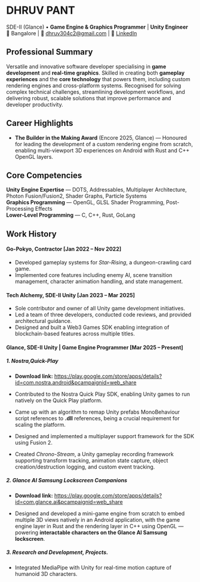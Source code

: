 # DHRUV PANT

SDE-II (Glance) • **Game Engine & Graphics Programmer** | **Unity Engineer**  
📍 Bangalore | 📧 dhruv304c2@gmail.com | 🔗 [LinkedIn](https://www.linkedin.com/in/dhruv-pant-742343204/)  

## Professional Summary  
Versatile and innovative software developer specialising in **game development** and **real-time graphics**. Skilled in creating both **gameplay experiences** and the **core technology** that powers them, including custom rendering engines and cross-platform systems. Recognised for solving complex technical challenges, streamlining development workflows, and delivering robust, scalable solutions that improve performance and developer productivity.  

## Career Highlights  
- **The Builder in the Making Award** (Encore 2025, Glance) — Honoured for leading the development of a custom rendering engine from scratch, enabling multi-viewport 3D experiences on Android with Rust and C++ OpenGL layers.  

## Core Competencies  
**Unity Engine Expertise** — DOTS, Addressables, Multiplayer Architecture, Photon Fusion/Fusion2, Shader Graphs, Particle Systems  
**Graphics Programming** — OpenGL, GLSL Shader Programming, Post-Processing Effects  
**Lower-Level Programming** — C, C++, Rust, GoLang  

## Work History  

#### Go-Pokyo, Contractor [Jan 2022 – Nov 2022]  
- Developed gameplay systems for *Star-Rising*, a dungeon-crawling card game.  
- Implemented core features including enemy AI, scene transition management, character animation handling, and state management.  

#### Tech Alchemy, SDE-II Unity [Jan 2023 – Mar 2025]  
- Sole contributor and owner of all Unity game development initiatives.  
- Led a team of three developers, conducted code reviews, and provided architectural guidance.  
- Designed and built a Web3 Games SDK enabling integration of blockchain-based features across multiple titles.  

#### Glance, SDE-II Unity | Game Engine Programmer [Mar 2025 – Present]  
##### 1. Nostra,Quick-Play
- **Download link:** https://play.google.com/store/apps/details?id=com.nostra.android&pcampaignid=web_share

- Contributed to the Nostra Quick Play SDK, enabling Unity games to run natively on the Quick Play platform.  
- Came up with an algorithm to remap Unity prefabs MonoBehaviour script references to **.dll** references, being a crucial requirement for scaling the platform.
- Designed and implemented a multiplayer support framework for the SDK using Fusion 2.  
- Created *Chrono-Stream*, a Unity gameplay recording framework supporting transform tracking, animation state capture, object creation/destruction logging, and custom event tracking.  

##### 2. Glance AI Samsung Lockscreen Companions
- **Download link:** https://play.google.com/store/apps/details?id=com.glance.ai&pcampaignid=web_share

- Designed and developed a mini-game engine from scratch to embed multiple 3D views natively in an Android application, with the game engine layer in Rust and the rendering layer in C++ using OpenGL — powering **interactable characters on the Glance AI Samsung lockscreen**.  

##### 3. Research and Development, Projects.
- Integrated MediaPipe with Unity for real-time motion capture of humanoid 3D characters.
